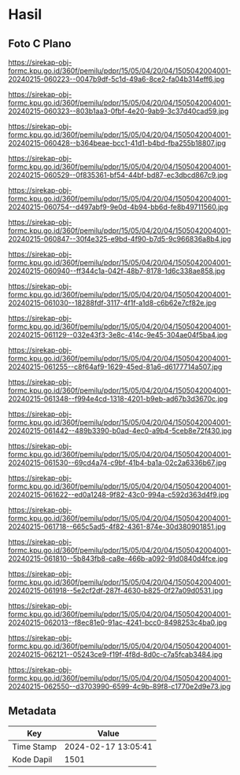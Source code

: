 # Hasil

## Foto C Plano

https://sirekap-obj-formc.kpu.go.id/360f/pemilu/pdpr/15/05/04/20/04/1505042004001-20240215-060223--0047b9df-5c1d-49a6-8ce2-fa04b314eff6.jpg

https://sirekap-obj-formc.kpu.go.id/360f/pemilu/pdpr/15/05/04/20/04/1505042004001-20240215-060323--803b1aa3-0fbf-4e20-9ab9-3c37d40cad59.jpg

https://sirekap-obj-formc.kpu.go.id/360f/pemilu/pdpr/15/05/04/20/04/1505042004001-20240215-060428--b364beae-bcc1-41d1-b4bd-fba255b18807.jpg

https://sirekap-obj-formc.kpu.go.id/360f/pemilu/pdpr/15/05/04/20/04/1505042004001-20240215-060529--0f835361-bf54-44bf-bd87-ec3dbcd867c9.jpg

https://sirekap-obj-formc.kpu.go.id/360f/pemilu/pdpr/15/05/04/20/04/1505042004001-20240215-060754--d497abf9-9e0d-4b94-bb6d-fe8b49711560.jpg

https://sirekap-obj-formc.kpu.go.id/360f/pemilu/pdpr/15/05/04/20/04/1505042004001-20240215-060847--30f4e325-e9bd-4f90-b7d5-9c966836a8b4.jpg

https://sirekap-obj-formc.kpu.go.id/360f/pemilu/pdpr/15/05/04/20/04/1505042004001-20240215-060940--ff344c1a-042f-48b7-8178-1d6c338ae858.jpg

https://sirekap-obj-formc.kpu.go.id/360f/pemilu/pdpr/15/05/04/20/04/1505042004001-20240215-061030--18288fdf-3117-4f1f-a1d8-c6b62e7cf82e.jpg

https://sirekap-obj-formc.kpu.go.id/360f/pemilu/pdpr/15/05/04/20/04/1505042004001-20240215-061129--032e43f3-3e8c-414c-9e45-304ae04f5ba4.jpg

https://sirekap-obj-formc.kpu.go.id/360f/pemilu/pdpr/15/05/04/20/04/1505042004001-20240215-061255--c8f64af9-1629-45ed-81a6-d6177714a507.jpg

https://sirekap-obj-formc.kpu.go.id/360f/pemilu/pdpr/15/05/04/20/04/1505042004001-20240215-061348--f994e4cd-1318-4201-b9eb-ad67b3d3670c.jpg

https://sirekap-obj-formc.kpu.go.id/360f/pemilu/pdpr/15/05/04/20/04/1505042004001-20240215-061442--489b3390-b0ad-4ec0-a9b4-5ceb8e72f430.jpg

https://sirekap-obj-formc.kpu.go.id/360f/pemilu/pdpr/15/05/04/20/04/1505042004001-20240215-061530--69cd4a74-c9bf-41b4-ba1a-02c2a6336b67.jpg

https://sirekap-obj-formc.kpu.go.id/360f/pemilu/pdpr/15/05/04/20/04/1505042004001-20240215-061622--ed0a1248-9f82-43c0-994a-c592d363d4f9.jpg

https://sirekap-obj-formc.kpu.go.id/360f/pemilu/pdpr/15/05/04/20/04/1505042004001-20240215-061718--665c5ad5-4f82-4361-874e-30d380901851.jpg

https://sirekap-obj-formc.kpu.go.id/360f/pemilu/pdpr/15/05/04/20/04/1505042004001-20240215-061810--5b843fb8-ca8e-466b-a092-91d0840d4fce.jpg

https://sirekap-obj-formc.kpu.go.id/360f/pemilu/pdpr/15/05/04/20/04/1505042004001-20240215-061918--5e2cf2df-287f-4630-b825-0f27a09d0531.jpg

https://sirekap-obj-formc.kpu.go.id/360f/pemilu/pdpr/15/05/04/20/04/1505042004001-20240215-062013--f8ec81e0-91ac-4241-bcc0-8498253c4ba0.jpg

https://sirekap-obj-formc.kpu.go.id/360f/pemilu/pdpr/15/05/04/20/04/1505042004001-20240215-062121--05243ce9-f19f-4f8d-8d0c-c7a5fcab3484.jpg

https://sirekap-obj-formc.kpu.go.id/360f/pemilu/pdpr/15/05/04/20/04/1505042004001-20240215-062550--d3703990-6599-4c9b-89f8-c1770e2d9e73.jpg


## Metadata

| Key        | Value               |
| ---------- | ------------------- |
| Time Stamp | 2024-02-17 13:05:41 |
| Kode Dapil | 1501                |



